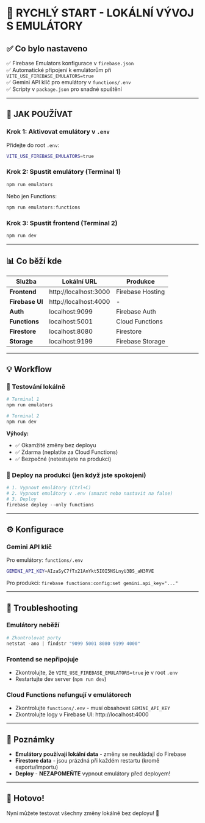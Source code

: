 # 🚀 RYCHLÝ START - LOKÁLNÍ VÝVOJ S EMULÁTORY

## ✅ Co bylo nastaveno

✅ Firebase Emulators konfigurace v `firebase.json`  
✅ Automatické připojení k emulátorům při `VITE_USE_FIREBASE_EMULATORS=true`  
✅ Gemini API klíč pro emulátory v `functions/.env`  
✅ Scripty v `package.json` pro snadné spuštění  

---

## 🎯 JAK POUŽÍVAT

### Krok 1: Aktivovat emulátory v `.env`

Přidejte do root `.env`:
```bash
VITE_USE_FIREBASE_EMULATORS=true
```

### Krok 2: Spustit emulátory (Terminal 1)

```powershell
npm run emulators
```

Nebo jen Functions:
```powershell
npm run emulators:functions
```

### Krok 3: Spustit frontend (Terminal 2)

```powershell
npm run dev
```

---

## 📊 Co běží kde

| Služba | Lokální URL | Produkce |
|--------|-------------|----------|
| **Frontend** | http://localhost:3000 | Firebase Hosting |
| **Firebase UI** | http://localhost:4000 | - |
| **Auth** | localhost:9099 | Firebase Auth |
| **Functions** | localhost:5001 | Cloud Functions |
| **Firestore** | localhost:8080 | Firestore |
| **Storage** | localhost:9199 | Firebase Storage |

---

## 💡 Workflow

### 🧪 Testování lokálně
```powershell
# Terminal 1
npm run emulators

# Terminal 2  
npm run dev
```

**Výhody:**
- ✅ Okamžité změny bez deployu
- ✅ Zdarma (neplatíte za Cloud Functions)
- ✅ Bezpečné (netestujete na produkci)

### 🚀 Deploy na produkci (jen když jste spokojeni)
```powershell
# 1. Vypnout emulátory (Ctrl+C)
# 2. Vypnout emulátory v .env (smazat nebo nastavit na false)
# 3. Deploy
firebase deploy --only functions
```

---

## ⚙️ Konfigurace

### Gemini API klíč

Pro emulátory: `functions/.env`
```bash
GEMINI_API_KEY=AIzaSyC7fTx21AnYkt5I0I5NSLnyU3BS_aN3RVE
```

Pro produkci: `firebase functions:config:set gemini.api_key="..."`

---

## 🐛 Troubleshooting

### Emulátory neběží
```powershell
# Zkontrolovat porty
netstat -ano | findstr "9099 5001 8080 9199 4000"
```

### Frontend se nepřipojuje
- Zkontrolujte, že `VITE_USE_FIREBASE_EMULATORS=true` je v root `.env`
- Restartujte dev server (`npm run dev`)

### Cloud Functions nefungují v emulátorech
- Zkontrolujte `functions/.env` - musí obsahovat `GEMINI_API_KEY`
- Zkontrolujte logy v Firebase UI: http://localhost:4000

---

## 📝 Poznámky

- **Emulátory používají lokální data** - změny se neukládají do Firebase
- **Firestore data** - jsou prázdná při každém restartu (kromě exportu/importu)
- **Deploy** - **NEZAPOMEŇTE** vypnout emulátory před deployem!

---

## 🎉 Hotovo!

Nyní můžete testovat všechny změny lokálně bez deployu! 🚀

